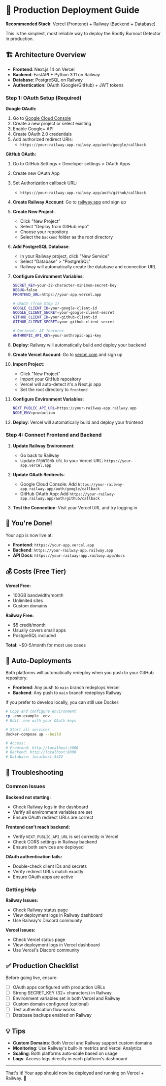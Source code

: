# 🚀 Production Deployment Guide

**Recommended Stack**: Vercel (Frontend) + Railway (Backend + Database)

This is the simplest, most reliable way to deploy the Rootly Burnout Detector in production.

## 🏗️ Architecture Overview

- **Frontend**: Next.js 14 on Vercel
- **Backend**: FastAPI + Python 3.11 on Railway
- **Database**: PostgreSQL on Railway
- **Authentication**: OAuth (Google/GitHub) + JWT tokens

### Step 1: OAuth Setup (Required)

**Google OAuth:**
1. Go to [Google Cloud Console](https://console.cloud.google.com/)
2. Create a new project or select existing
3. Enable Google+ API  
4. Create OAuth 2.0 credentials
5. Add authorized redirect URIs:
   - `https://your-railway-app.railway.app/auth/google/callback`

**GitHub OAuth:**
1. Go to GitHub Settings > Developer settings > OAuth Apps
2. Create new OAuth App
3. Set Authorization callback URL:
   - `https://your-railway-app.railway.app/auth/github/callback`

1. **Create Railway Account**: Go to [railway.app](https://railway.app) and sign up

2. **Create New Project**: 
   - Click "New Project"
   - Select "Deploy from GitHub repo"
   - Choose your repository
   - Select the `backend` folder as the root directory

3. **Add PostgreSQL Database**:
   - In your Railway project, click "New Service"
   - Select "Database" > "PostgreSQL"
   - Railway will automatically create the database and connection URL

4. **Configure Environment Variables**:
   ```bash
   SECRET_KEY=your-32-character-minimum-secret-key
   DEBUG=false
   FRONTEND_URL=https://your-app.vercel.app
   
   # OAuth (from Step 1)
   GOOGLE_CLIENT_ID=your-google-client-id
   GOOGLE_CLIENT_SECRET=your-google-client-secret
   GITHUB_CLIENT_ID=your-github-client-id
   GITHUB_CLIENT_SECRET=your-github-client-secret
   
   # Optional: AI features
   ANTHROPIC_API_KEY=your-anthropic-api-key
   ```

5. **Deploy**: Railway will automatically build and deploy your backend

1. **Create Vercel Account**: Go to [vercel.com](https://vercel.com) and sign up

2. **Import Project**:
   - Click "New Project"
   - Import your GitHub repository
   - Vercel will auto-detect it's a Next.js app
   - Set the root directory to `frontend`

3. **Configure Environment Variables**:
   ```bash
   NEXT_PUBLIC_API_URL=https://your-railway-app.railway.app
   NODE_ENV=production
   ```

4. **Deploy**: Vercel will automatically build and deploy your frontend

### Step 4: Connect Frontend and Backend

1. **Update Railway Environment**:
   - Go back to Railway
   - Update `FRONTEND_URL` to your Vercel URL: `https://your-app.vercel.app`

2. **Update OAuth Redirects**:
   - Google Cloud Console: Add `https://your-railway-app.railway.app/auth/google/callback`
   - GitHub OAuth App: Add `https://your-railway-app.railway.app/auth/github/callback`

3. **Test the Connection**: Visit your Vercel URL and try logging in

## 🎉 You're Done!

Your app is now live at:
- **Frontend**: `https://your-app.vercel.app`
- **Backend**: `https://your-railway-app.railway.app`
- **API Docs**: `https://your-railway-app.railway.app/docs`

## 💰 Costs (Free Tier)

**Vercel Free:**
- 100GB bandwidth/month
- Unlimited sites
- Custom domains

**Railway Free:**
- $5 credit/month
- Usually covers small apps
- PostgreSQL included

**Total**: ~$0-5/month for most use cases

## 🔄 Auto-Deployments

Both platforms will automatically redeploy when you push to your GitHub repository:
- **Frontend**: Any push to `main` branch redeploys Vercel
- **Backend**: Any push to `main` branch redeploys Railway

If you prefer to develop locally, you can still use Docker:

```bash
# Copy and configure environment
cp .env.example .env
# Edit .env with your OAuth keys

# Start all services
docker-compose up --build

# Access:
# Frontend: http://localhost:3000
# Backend: http://localhost:8000
# Database: localhost:5432
```

## 🔧 Troubleshooting

### Common Issues

**Backend not starting:**
- Check Railway logs in the dashboard
- Verify all environment variables are set
- Ensure OAuth redirect URLs are correct

**Frontend can't reach backend:**
- Verify `NEXT_PUBLIC_API_URL` is set correctly in Vercel
- Check CORS settings in Railway backend
- Ensure both services are deployed

**OAuth authentication fails:**
- Double-check client IDs and secrets
- Verify redirect URLs match exactly
- Ensure OAuth apps are active

### Getting Help

**Railway Issues:**
- Check Railway status page
- View deployment logs in Railway dashboard
- Use Railway's Discord community

**Vercel Issues:**
- Check Vercel status page  
- View deployment logs in Vercel dashboard
- Use Vercel's Discord community

## ✅ Production Checklist

Before going live, ensure:
- [ ] OAuth apps configured with production URLs
- [ ] Strong SECRET_KEY (32+ characters) in Railway
- [ ] Environment variables set in both Vercel and Railway  
- [ ] Custom domain configured (optional)
- [ ] Test authentication flow works
- [ ] Database backups enabled on Railway

## 💡 Tips

- **Custom Domains**: Both Vercel and Railway support custom domains
- **Monitoring**: Use Railway's built-in metrics and Vercel Analytics
- **Scaling**: Both platforms auto-scale based on usage
- **Logs**: Access logs directly in each platform's dashboard

---

That's it! Your app should now be deployed and running on Vercel + Railway. 🎉